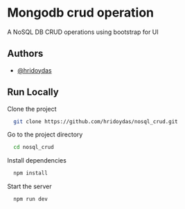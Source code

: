 
# Mongodb crud operation

A NoSQL DB CRUD operations using bootstrap for UI

## Authors

- [@hridoydas](https://github.com/hridoydas)


## Run Locally

Clone the project

```bash
  git clone https://github.com/hridoydas/nosql_crud.git
```

Go to the project directory

```bash
  cd nosql_crud
```

Install dependencies

```bash
  npm install
```

Start the server

```bash
  npm run dev
```

